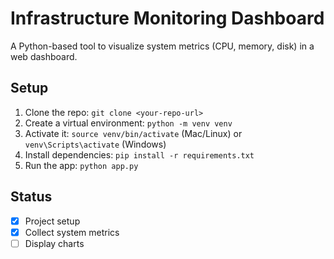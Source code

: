 # Infrastructure Monitoring Dashboard

A Python-based tool to visualize system metrics (CPU, memory, disk) in a web dashboard.

## Setup
1. Clone the repo: `git clone <your-repo-url>`
2. Create a virtual environment: `python -m venv venv`
3. Activate it: `source venv/bin/activate` (Mac/Linux) or `venv\Scripts\activate` (Windows)
4. Install dependencies: `pip install -r requirements.txt`
5. Run the app: `python app.py`

## Status
- [x] Project setup
- [x] Collect system metrics
- [ ] Display charts

